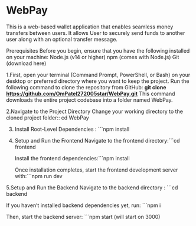 # WebPay
This is a web-based wallet application that enables seamless money transfers between users. It allows User  to securely send funds to another user along with an optional transfer message. 

Prerequisites
Before you begin, ensure that you have the following installed on your machine:
Node.js (v14 or higher)
npm (comes with Node.js)
Git (download here)

1.First, open your terminal (Command Prompt, PowerShell, or Bash) on your desktop or preferred directory where you want to keep the project.
  Run the following command to clone the repository from GitHub: **git clone https://github.com/OmPatel272005star/WebPay.git**
  This command downloads the entire project codebase into a folder named WebPay.
  
2.Navigate to the Project Directory
   Change your working directory to the cloned project folder:: cd WebPay
   
3. Install Root-Level Dependencies : ```npm install
   
4. Setup and Run the Frontend
   Navigate to the frontend directory:```cd frontend
   
   Install the frontend dependencies:```npm install
   
   Once installation completes, start the frontend development server with:```npm run dev
   
5.Setup and Run the Backend
  Navigate to the backend directory : ```cd backend
  
  If you haven’t installed backend dependencies yet, run: ```npm i 
  
  Then, start the backend server: ```npm start (will start on 3000)

